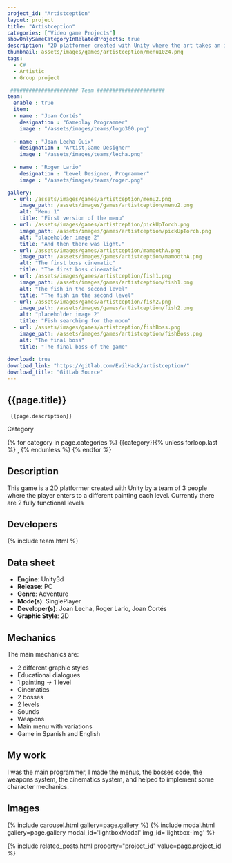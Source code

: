 ```yaml
---
project_id: "Artistception"
layout: project
title: "Artistception"
categories: ["Video game Projects"]
showOnlySameCategoryInRelatedProjects: true
description: "2D platformer created with Unity where the art takes an important part"
thumbnail: assets/images/games/artistception/menu1024.png
tags:
  - C#
  - Artistic
  - Group project

 ###################### Team ######################
team:
  enable : true
  item:
  - name : "Joan Cortés"
    designation : "Gameplay Programmer"
    image : "/assets/images/teams/logo300.png"
    
  - name : "Joan Lecha Guix"
    designation : "Artist,Game Designer"
    image : "/assets/images/teams/lecha.png"
    
  - name : "Roger Lario"
    designation : "Level Designer, Programmer"
    image : "/assets/images/teams/roger.png"

gallery:
  - url: /assets/images/games/artistception/menu2.png
    image_path: /assets/images/games/artistception/menu2.png
    alt: "Menu 1"
    title: "First version of the menu"
  - url: /assets/images/games/artistception/pickUpTorch.png
    image_path: /assets/images/games/artistception/pickUpTorch.png
    alt: "placeholder image 2"
    title: "And then there was light."
  - url: /assets/images/games/artistception/mamoothA.png
    image_path: /assets/images/games/artistception/mamoothA.png
    alt: "The first boss cinematic"
    title: "The first boss cinematic"
  - url: /assets/images/games/artistception/fish1.png
    image_path: /assets/images/games/artistception/fish1.png
    alt: "The fish in the second level"
    title: "The fish in the second level"
  - url: /assets/images/games/artistception/fish2.png
    image_path: /assets/images/games/artistception/fish2.png
    alt: "placeholder image 2"
    title: "Fish searching for the moon"
  - url: /assets/images/games/artistception/fishBoss.png
    image_path: /assets/images/games/artistception/fishBoss.png
    alt: "The final boss"
    title: "The final boss of the game"
    
download: true
download_link: "https://gitlab.com/EvilHack/artistception/"
download_title: "GitLab Source"
---
```


<div class="col-lg-8 text-center" markdown=1>

## {{page.title}}

     {{page.description}}

</div>

  <div class="col-lg-12 text-center">
   <p class="text-color font-weight-bold mb-2">Category</p>
   <p>{% for category in page.categories %} {{category}}{% unless forloop.last %} , {% endunless %} {% endfor %}</p>
  </div>

<div class="col-lg-8 text-center" markdown=1>

## Description

This game is a 2D platformer created with Unity by a team of 3 people where the player enters to a different painting each level.
Currently there are 2 fully functional levels

</div>

<div class="col-lg-8 text-center" markdown=1>

## Developers

{% include team.html %}

## Data sheet

* **Engine**: Unity3d
* **Release**: PC
* **Genre**: Adventure
* **Mode(s)**: SinglePlayer
* **Developer(s)**: Joan Lecha, Roger Lario, Joan Cortés
* **Graphic Style**: 2D

</div>

<div class="col-lg-8 text-center" markdown=1>

## Mechanics

The main mechanics are:

* 2 different graphic styles
* Educational dialogues
* 1 painting → 1 level
* Cinematics
* 2 bosses
* 2 levels
* Sounds
* Weapons
* Main menu with variations
* Game in Spanish and English

</div>

<div class="col-lg-12 text-center" markdown=1>

## My work

I was the main programmer, I made the menus, the bosses code, the weapons system, the cinematics system, and helped to implement some character mechanics.

## Images

{% include carousel.html gallery=page.gallery %}
{% include modal.html  gallery=page.gallery modal_id='lightboxModal' img_id='lightbox-img' %}

</div>

{% include related_posts.html property="project_id" value=page.project_id %}
